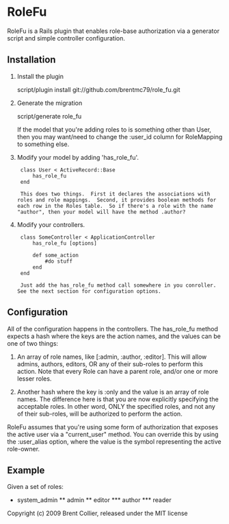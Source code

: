 # RoleFu #

RoleFu is a Rails plugin that enables role-base authorization via a generator script and simple controller configuration.

## Installation ##

1. Install the plugin

	script/plugin install git://github.com/brentmc79/role_fu.git

2. Generate the migration

	script/generate role_fu
	
	If the model that you're adding roles to is something other than User, then you may want/need to change the :user_id column for RoleMapping to something else.

3. Modify your model by adding 'has_role_fu'.

		class User < ActiveRecord::Base
			has_role_fu
		end
	
		This does two things.  First it declares the associations with roles and role mappings.  Second, it provides boolean methods for each row in the Roles table.  So if there's a role with the name "author", then your model will have the method .author?

4. Modify your controllers.

		class SomeController < ApplicationController
			has_role_fu [options]
		
			def	some_action
				#do stuff
			end
		end

		Just add the has_role_fu method call somewhere in you conroller.  See the next section for configuration options.

## Configuration ##

All of the configuration happens in the controllers.  The has_role_fu method expects a hash where the keys are the action names, and the values can be one of two things:

1. An array of role names, like [:admin, :author, :editor].  This will allow admins, authors, editors, OR any of their sub-roles to perform this action.  Note that every Role can have a parent role, and/or one or more lesser roles.

2. Another hash where the key is :only and the value is an array of role names.  The difference here is that you are now explicitly specifying the acceptable roles.  In other word, ONLY the specified roles, and not any of their sub-roles, will be authorized to perform the action.

RoleFu assumes that you're using some form of authorization that exposes the active user via a "current_user" method.  You can override this by using the :user_alias option, where the value is the symbol representing the active role-owner.  

## Example ##

Given a set of roles:

* system_admin
** admin
** editor
*** author
*** reader


Copyright (c) 2009 Brent Collier, released under the MIT license
